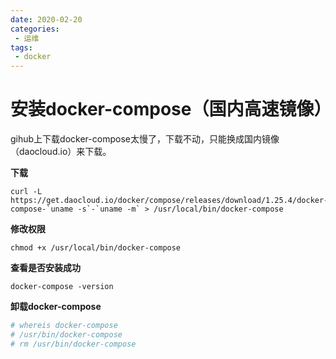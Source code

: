 ```yaml
---
date: 2020-02-20
categories: 
 - 运维
tags: 
 - docker
---
```

# 安装docker-compose（国内高速镜像）

gihub上下载docker-compose太慢了，下载不动，只能换成国内镜像（daocloud.io）来下载。

**下载**

```shell
curl -L https://get.daocloud.io/docker/compose/releases/download/1.25.4/docker-compose-`uname -s`-`uname -m` > /usr/local/bin/docker-compose
```



**修改权限**

```shell
chmod +x /usr/local/bin/docker-compose
```



**查看是否安装成功**

```shell
docker-compose -version
```



**卸载docker-compose**

```bash
# whereis docker-compose
# /usr/bin/docker-compose
# rm /usr/bin/docker-compose
```

